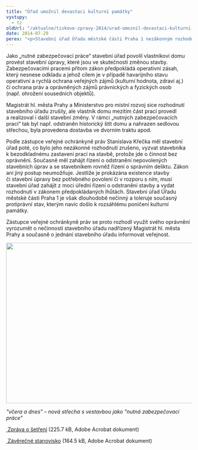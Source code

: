 ```yaml
---
title: "Úřad umožnil devastaci kulturní památky"
vystupy:
  - tz
oldUrl: "/aktualne/tiskove-zpravy-2014/urad-umoznil-devastaci-kulturni-pamatky"
date: 2014-07-29
perex: "<p>Stavební úřad Úřadu městské části Praha 1 nezákonným rozhodnutím umožnil stavební činnost, která závažným a rozsáhlým způsobem zdevastovala nemovitou kulturní památku měšťanský dům „U Tří andělů“ na Hradčanech, v Pražské památkové rezervaci – jednom z nejcennějších památkově chráněných území České republiky zapsaném i na seznamu UNESCO. </p>"
---
```


<!-- imported from the old website -->

<p>Jako „nutné zabezpečovací práce“ stavební úřad povolil vlastníkovi domu provést stavební úpravy, které jsou ve skutečnosti změnou stavby. Zabezpečovacími pracemi přitom zákon předpokládá operativní zásah, který nesnese odkladu a jehož cílem je v případě havarijního stavu operativní a rychlá ochrana veřejných zájmů (kulturní hodnota, zdraví aj.) či ochrana práv a oprávněných zájmů právnických a fyzických osob (např. ohrožení sousedních objektů). </p><p>Magistrát hl. města Prahy a Ministerstvo pro místní rozvoj sice rozhodnutí stavebního úřadu zrušily, ale vlastník domu mezitím část prací provedl a realizoval i další stavební změny. V rámci „nutných zabezpečovacích prací“ tak byl např. odstraněn historický štít domu a nahrazen sedlovou střechou, byla provedena dostavba ve dvorním traktu apod. </p><p>Podle zástupce veřejné ochránkyně práv Stanislava Křečka měl stavební úřad poté, co bylo jeho nezákonné rozhodnutí zrušeno, vyzvat stavebníka k bezodkladnému zastavení prací na stavbě, protože jde o činnost bez oprávnění. Současně měl zahájit řízení o odstranění nepovolených stavebních úprav a se stavebníkem rovněž řízení o správním deliktu. Zákon ani jiný postup neumožňuje. Jestliže je prokázána existence stavby či stavební úpravy bez potřebného povolení či v rozporu s ním, musí stavební úřad zahájit z moci úřední řízení o odstranění stavby a vydat rozhodnutí v zákonem předpokládaných lhůtách. Stavební úřad Úřadu městské části Praha 1 je však dlouhodobě nečinný a toleruje současný protiprávní stav, kterým navíc došlo k rozsáhlému poničení kulturní památky.</p><p>Zástupce veřejné ochránkyně práv se proto rozhodl využít svého oprávnění vyrozumět o nečinnosti stavebního úřadu nadřízený Magistrát hl. města Prahy a současně o jednání stavebního úřadu informovat veřejnost.</p><p><img src="/uploads-import/uploads/RTEmagicC_3-andele.jpg.jpg" height="435" width="625" alt="" /></p><p><em>&quot;včera a dnes&quot; – nová střecha s vestavbou jako &quot;nutná zabezpečovací práce&quot;</em></p><p><a title="Otevření do nového okna" href="/uploads-import/STANOVISKA/Pamatkova_pece/Kulturni_pamatky/7637-12-JSV-ZZ.pdf" target="_blank"> Zpráva o šetření</a> (225.7 kB, Adobe Acrobat dokument)</p><p><a title="Otevření do nového okna" href="/uploads-import/STANOVISKA/Pamatkova_pece/Kulturni_pamatky/7637-12-JSV-ZSO.pdf" target="_blank"> Závěrečné stanovisko</a> (164.5 kB, Adobe Acrobat dokument)</p>
